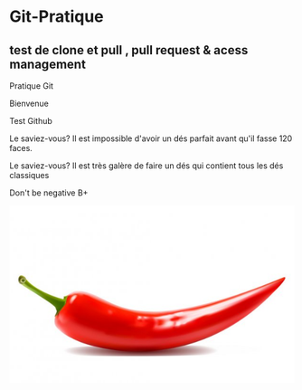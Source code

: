 # Git-Pratique

## test de clone et pull  , pull request & acess management 
Pratique Git



Bienvenue 

Test Github


Le saviez-vous? Il est impossible d'avoir un dés parfait avant qu'il fasse 120 faces.

Le saviez-vous? Il est très galère de faire un dés qui contient tous les dés classiques

Don't be negative B+ 

![piment](https://github.com/FifthYonko/Git-Pratique/blob/main/chili.jpg)


